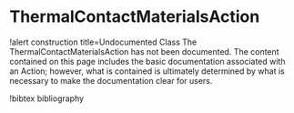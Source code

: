 <!-- MOOSE Documentation Stub: Remove this when content is added. -->

# ThermalContactMaterialsAction

!alert construction title=Undocumented Class
The ThermalContactMaterialsAction has not been documented. The content contained on this page
includes the basic documentation associated with an Action; however, what is contained is
ultimately determined by what is necessary to make the documentation clear for users.

<!-- !syntax description /ThermalContact/ThermalContactMaterialsAction -->

<!-- !syntax parameters /ThermalContact/ThermalContactMaterialsAction -->

!bibtex bibliography
